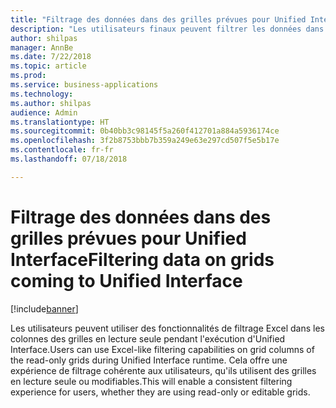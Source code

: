 ```yaml
---
title: "Filtrage des données dans des grilles prévues pour Unified Interface"
description: "Les utilisateurs finaux peuvent filtrer les données dans des grilles"
author: shilpas
manager: AnnBe
ms.date: 7/22/2018
ms.topic: article
ms.prod: 
ms.service: business-applications
ms.technology: 
ms.author: shilpas
audience: Admin
ms.translationtype: HT
ms.sourcegitcommit: 0b40bb3c98145f5a260f412701a884a5936174ce
ms.openlocfilehash: 3f2b8753bbb7b359a249e63e297cd507f5e5b17e
ms.contentlocale: fr-fr
ms.lasthandoff: 07/18/2018

---
```

# <a name="filtering-data-on-grids-coming-to-unified-interface"></a><span data-ttu-id="d538a-103">Filtrage des données dans des grilles prévues pour Unified Interface</span><span class="sxs-lookup"><span data-stu-id="d538a-103">Filtering data on grids coming to Unified Interface</span></span>


[!include[banner](../../includes/banner.md)]

<span data-ttu-id="d538a-104">Les utilisateurs peuvent utiliser des fonctionnalités de filtrage Excel dans les colonnes des grilles en lecture seule pendant l'exécution d'Unified Interface.</span><span class="sxs-lookup"><span data-stu-id="d538a-104">Users can use Excel-like filtering capabilities on grid columns of the read-only grids during Unified Interface runtime.</span></span> <span data-ttu-id="d538a-105">Cela offre une expérience de filtrage cohérente aux utilisateurs, qu'ils utilisent des grilles en lecture seule ou modifiables.</span><span class="sxs-lookup"><span data-stu-id="d538a-105">This will enable a consistent filtering experience for users, whether they are using read-only or editable grids.</span></span>

